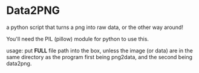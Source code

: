 # Data2PNG

a python script that turns a png into raw data, or the other way around!


You'll need the PIL (pillow) module for python to use this.

usage:
put **FULL** file path into the box, unless the image (or data) are in the same directory as the program first being png2data, and the second being data2png.
